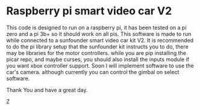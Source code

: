 # Raspberry pi smart video car V2



This code is designed to run on a raspberry pi, it has been tested on a pi zero and a pi 3b+ so it should work on all pis. This software is made to run while connected to a sunfounder smart video car kit V2. It is recommended to do the pi library setup that the sunfounder kit instructs you to do, there may be libraries for the motor controllers. while you are pip installing the picar repo, and maybe curses, you should also install the inputs module if you want xbox controller support. Soon I will implement software to use the car's camera. although currently you can control the gimbal on select software.

Thank You and have a great day.

  Z


